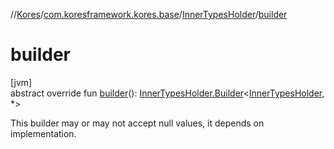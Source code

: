 //[Kores](../../../index.md)/[com.koresframework.kores.base](../index.md)/[InnerTypesHolder](index.md)/[builder](builder.md)

# builder

[jvm]\
abstract override fun [builder](builder.md)(): [InnerTypesHolder.Builder](-builder/index.md)<[InnerTypesHolder](index.md), *>

This builder may or may not accept null values, it depends on implementation.
